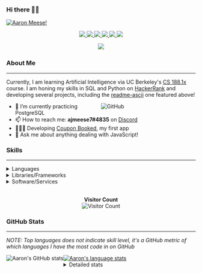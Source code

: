### Hi there 👋🏻
[![Aaron Meese!](https://user-images.githubusercontent.com/17814535/88975338-a2aabf00-d27f-11ea-963f-8a19608716b4.png)](https://github.com/ajmeese7/readme-ascii "README ASCII")

<p align="center">
  <a href="https://github.com/ajmeese7">
    <img src="https://img.shields.io/badge/-Github-000?style=flat&logo=Github&logoColor=white" />
  </a>
  <a href="https://www.linkedin.com/in/aaronmeese/">
    <img src="https://img.shields.io/badge/-LinkedIn-blue?style=flat&logo=Linkedin&logoColor=white" />
  </a>
  <a href="https://www.instagram.com/ajmeese7">
    <img src="https://img.shields.io/badge/-Instagram-c13584?style=flat&labelColor=c13584&logo=instagram&logoColor=white" />
  </a>
  <a href="https://twitter.com/ajmeese7">
    <img src="https://img.shields.io/badge/-Twitter-1ca0f1?style=flat-square&labelColor=1ca0f1&logo=twitter&logoColor=white&link=https://twitter.com/ajmeese7" />
  </a>
  <a href="https://medium.com/@ajmeese7">
    <img src="https://img.shields.io/badge/-Medium-03a57a?style=flat-square&labelColor=000000&logo=Medium&link=https://medium.com/@ajmeese7/" />
  </a>
  <a href="mailto:ajmeese7@gmail.com">
    <img src="https://img.shields.io/badge/-Gmail-c14438?style=flat&logo=Gmail&logoColor=white" />
  </a>
</p>
<p align="center">
  <a href="https://www.codewars.com/users/ajmeese7">
    <img src="https://www.codewars.com/users/ajmeese7/badges/large" />
  </a>
</p>

### About Me ###
----------------------------------------------------------------------------------------------------------------------------
Currently, I am learning Artificial Intelligence via UC Berkeley's [CS 188.1x](https://courses.edx.org/courses/BerkeleyX/CS188.1x-4/1T2015/course/) course.
I am honing my skills in SQL and Python on [HackerRank](https://www.hackerrank.com/ajmeese7) and developing several projects, including the 
[readme-ascii](https://github.com/ajmeese7/readme-ascii) one featured above!

<img width="50%" align="right" alt="GitHub" src="https://raw.githubusercontent.com/onimur/.github/master/.resources/git-header.svg" />

- 🔭 I’m currently practicing PostgreSQL
- 📫 How to reach me: **ajmeese7#4835** on [Discord](https://discord.com)
- 👨🏼‍💻 Developing [Coupon Booked](https://couponbooked.com), my first app
- 💬 Ask me about anything dealing with JavaScript!
<!-- TODO: make this pretty enough to promote!
- 🎯 Portfolio site: [https://aaronmeese.com](https://aaronmeese.com/)
-->

### Skills ###
----------------------------------------------------------------------------------------------------------------------------
<details>
<summary>Languages</summary>

+ JavaScript
+ HTML
+ CSS
    + [README ASCII](https://github.com/ajmeese7/readme-ascii)
+ PHP
+ Java
    + [BRCC Java](https://github.com/ajmeese7/brcc-java)
    + [Euler Problems](https://github.com/ajmeese7/euler-problems)

</details>
<details>
<summary>Libraries/Frameworks</summary>

+ NodeJS
    + [Snapchat Share](https://github.com/ajmeese7/snapchat-share)
    + [FRC Spreadsheets](https://github.com/ajmeese7/frc-spreadsheets)
+ Cordova
+ jQuery
+ Discord.js
    + [Spambot](https://github.com/ajmeese7/spambot)
    + [Automatic Reactions](https://github.com/ajmeese7/automatic-reactions)
    + [Multiple Reactions](https://github.com/ajmeese7/multiple-reactions)

</details>
<details>
<summary>Software/Services</summary>

+ Wallpaper Engine
    + [Random Wallpaper](https://github.com/ajmeese7/random-wallpaper)
    + [Image of the Day](https://github.com/ajmeese7/image-of-the-day)
+ phpMyAdmin
+ Cloudinary
+ Puppeteer
    + [README ASCII](https://github.com/ajmeese7/readme-ascii)
    + [Dynamic Page Retrieval](https://github.com/ajmeese7/dynamic-page-retrieval)
+ Nightmare.js
    + [Steam Queue Clicker](https://github.com/ajmeese7/steam-queue-clicker)
    + [Repbot](https://github.com/ajmeese7/repbot)
+ Firefox Extensions
    + [Chess Next Move](https://github.com/ajmeese7/chess-next-move)
    + [Gmail Label Organizer](https://github.com/ajmeese7/gmail-label-organizer)
+ Google Analytics
+ Heroku
+ Nexmo
</details>

<p align="center">
  <br>
  <b>Visitor Count</b><br>
  <img src="https://profile-counter.glitch.me/ajmeese7/count.svg" alt="Visitor Count"/>
</p>

### GitHub Stats ###
----------------------------------------------------------------------------------------------------------------------------
*NOTE: Top languages does not indicate skill level, it's a GitHub metric of which languages I have the most code in on GitHub*

<a href="https://profile-summary-for-github.com/user/ajmeese7">
  <img align="left" height="170px" src="https://github-readme-stats.vercel.app/api?username=ajmeese7&show_icons=true&line_height=27&count_private=true&include_all_commits=true" alt="Aaron's GitHub stats"/>
  <img src="https://github-readme-stats.vercel.app/api/top-langs/?username=ajmeese7&hide_langs_below=5&layout=compact" alt="Aaron's language stats"/>
</a>

<details>
<summary>Detailed stats</summary>

### :zap: Recent Activity
<!--START_SECTION:activity-->
1. ❗️ Opened issue [#46](https://github.com//anmol098/waka-readme-stats/issues/46) in [anmol098/waka-readme-stats](https://github.com//anmol098/waka-readme-stats)
2. 💪 Opened PR [#45](https://github.com//anmol098/waka-readme-stats/pull/45) in [anmol098/waka-readme-stats](https://github.com//anmol098/waka-readme-stats)
3. 🗣 Commented on [#3](https://github.com//ajmeese7/readme-ascii/issues/3) in [ajmeese7/readme-ascii](https://github.com//ajmeese7/readme-ascii)
4. 🗣 Commented on [#3](https://github.com//ajmeese7/readme-ascii/issues/3) in [ajmeese7/readme-ascii](https://github.com//ajmeese7/readme-ascii)
5. ❗️ Closed issue [#4](https://github.com//ajmeese7/repbot/issues/4) in [ajmeese7/repbot](https://github.com//ajmeese7/repbot)
<!--END_SECTION:activity-->

### 🧐 Waka Stats
<!--START_SECTION:waka-->
![Lines of code](https://img.shields.io/badge/From%20Hello%20World%20I've%20written-7.5%20million%20Lines%20of%20code-blue)

**🐱 My GitHub Data** 

> 🏆 442 Contributions in year 2020
 > 
> 📦 Used 44.2 kB in GitHub's Storage 
 > 
> 💼 Opted to Hire
 > 
> 📜 43 Public Repositories 
 > 
> 🔑 15 Owned Private Repositories 

**I'm an early 🐤** 

```text
🌞 Morning    113 commits    ██████░░░░░░░░░░░░░░░░░░░   25.51% 
🌆 Daytime    213 commits    ████████████░░░░░░░░░░░░░   48.08% 
🌃 Evening    113 commits    ██████░░░░░░░░░░░░░░░░░░░   25.51% 
🌙 Night      4 commits      ░░░░░░░░░░░░░░░░░░░░░░░░░   0.9%

```
📅 **I'm Most Productive on Saturdays** 

```text
Monday       46 commits     ██░░░░░░░░░░░░░░░░░░░░░░░   10.38% 
Tuesday      62 commits     ███░░░░░░░░░░░░░░░░░░░░░░   14.0% 
Wednesday    65 commits     ███░░░░░░░░░░░░░░░░░░░░░░   14.67% 
Thursday     65 commits     ███░░░░░░░░░░░░░░░░░░░░░░   14.67% 
Friday       74 commits     ████░░░░░░░░░░░░░░░░░░░░░   16.7% 
Saturday     75 commits     ████░░░░░░░░░░░░░░░░░░░░░   16.93% 
Sunday       56 commits     ███░░░░░░░░░░░░░░░░░░░░░░   12.64%

```


📊 **This week I spent my time on** 

```text
⌚︎ Timezone: America/Chicago

💬 Languages: 
JavaScript               4 hrs 54 mins       ███████████████░░░░░░░░░░   62.32% 
Markdown                 1 hr 7 mins         ███░░░░░░░░░░░░░░░░░░░░░░   14.37% 
HTML                     30 mins             █░░░░░░░░░░░░░░░░░░░░░░░░   6.5% 
YAML                     26 mins             █░░░░░░░░░░░░░░░░░░░░░░░░   5.67% 
Other                    14 mins             ░░░░░░░░░░░░░░░░░░░░░░░░░   3.16%

🐱‍💻 Projects: 
galley-calls             3 hrs 11 mins       ██████████░░░░░░░░░░░░░░░   40.52% 
legendary-octo-waffle    1 hr 25 mins        ████░░░░░░░░░░░░░░░░░░░░░   18.06% 
ajmeese7                 1 hr 10 mins        ███░░░░░░░░░░░░░░░░░░░░░░   15.0% 
steam-summary            55 mins             ███░░░░░░░░░░░░░░░░░░░░░░   11.72% 
coupon-book              20 mins             █░░░░░░░░░░░░░░░░░░░░░░░░   4.38%

```

**I mostly code in JavaScript** 

```text
JavaScript               19 repos            █████████████░░░░░░░░░░░░   52.78% 
HTML                     7 repos             ████░░░░░░░░░░░░░░░░░░░░░   19.44% 
Java                     4 repos             ██░░░░░░░░░░░░░░░░░░░░░░░   11.11% 
Python                   2 repos             █░░░░░░░░░░░░░░░░░░░░░░░░   5.56% 
CSS                      1 repos             ░░░░░░░░░░░░░░░░░░░░░░░░░   2.78%

```


**Timeline**

![Chart not found](https://github.com/ajmeese7/ajmeese7/blob/master/charts/bar_graph.png) 


<!--END_SECTION:waka-->
</details>
